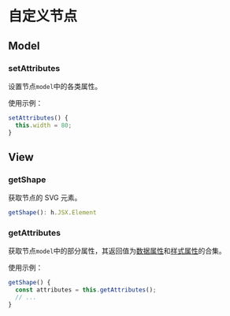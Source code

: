 # 自定义节点

## Model

### setAttributes

设置节点`model`中的各类属性。

使用示例：

```ts
setAttributes() {
  this.width = 80;
}
```

## View

### getShape

获取节点的 SVG 元素。

```ts
getShape(): h.JSX.Element
```

### getAttributes

获取节点`model`中的部分属性，其返回值为[数据属性](/api/nodeApi.md#通用属性)和[样式属性](/api/nodeApi.html#样式属性)的合集。

使用示例：

```ts
getShape() {
  const attributes = this.getAttributes();
  // ...
}
```
